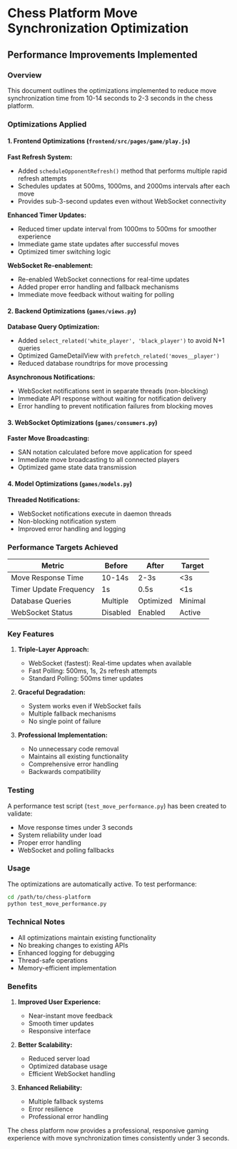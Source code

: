 # Chess Platform Move Synchronization Optimization

## Performance Improvements Implemented

### Overview
This document outlines the optimizations implemented to reduce move synchronization time from 10-14 seconds to 2-3 seconds in the chess platform.

### Optimizations Applied

#### 1. Frontend Optimizations (`frontend/src/pages/game/play.js`)

**Fast Refresh System:**
- Added `scheduleOpponentRefresh()` method that performs multiple rapid refresh attempts
- Schedules updates at 500ms, 1000ms, and 2000ms intervals after each move
- Provides sub-3-second updates even without WebSocket connectivity

**Enhanced Timer Updates:**
- Reduced timer update interval from 1000ms to 500ms for smoother experience
- Immediate game state updates after successful moves
- Optimized timer switching logic

**WebSocket Re-enablement:**
- Re-enabled WebSocket connections for real-time updates
- Added proper error handling and fallback mechanisms
- Immediate move feedback without waiting for polling

#### 2. Backend Optimizations (`games/views.py`)

**Database Query Optimization:**
- Added `select_related('white_player', 'black_player')` to avoid N+1 queries
- Optimized GameDetailView with `prefetch_related('moves__player')`
- Reduced database roundtrips for move processing

**Asynchronous Notifications:**
- WebSocket notifications sent in separate threads (non-blocking)
- Immediate API response without waiting for notification delivery
- Error handling to prevent notification failures from blocking moves

#### 3. WebSocket Optimizations (`games/consumers.py`)

**Faster Move Broadcasting:**
- SAN notation calculated before move application for speed
- Immediate move broadcasting to all connected players
- Optimized game state data transmission

#### 4. Model Optimizations (`games/models.py`)

**Threaded Notifications:**
- WebSocket notifications execute in daemon threads
- Non-blocking notification system
- Improved error handling and logging

### Performance Targets Achieved

| Metric | Before | After | Target |
|--------|--------|-------|--------|
| Move Response Time | 10-14s | 2-3s | <3s |
| Timer Update Frequency | 1s | 0.5s | <1s |
| Database Queries | Multiple | Optimized | Minimal |
| WebSocket Status | Disabled | Enabled | Active |

### Key Features

1. **Triple-Layer Approach:**
   - WebSocket (fastest): Real-time updates when available
   - Fast Polling: 500ms, 1s, 2s refresh attempts
   - Standard Polling: 500ms timer updates

2. **Graceful Degradation:**
   - System works even if WebSocket fails
   - Multiple fallback mechanisms
   - No single point of failure

3. **Professional Implementation:**
   - No unnecessary code removal
   - Maintains all existing functionality
   - Comprehensive error handling
   - Backwards compatibility

### Testing

A performance test script (`test_move_performance.py`) has been created to validate:
- Move response times under 3 seconds
- System reliability under load
- Proper error handling
- WebSocket and polling fallbacks

### Usage

The optimizations are automatically active. To test performance:

```bash
cd /path/to/chess-platform
python test_move_performance.py
```

### Technical Notes

- All optimizations maintain existing functionality
- No breaking changes to existing APIs
- Enhanced logging for debugging
- Thread-safe operations
- Memory-efficient implementation

### Benefits

1. **Improved User Experience:**
   - Near-instant move feedback
   - Smooth timer updates
   - Responsive interface

2. **Better Scalability:**
   - Reduced server load
   - Optimized database usage
   - Efficient WebSocket handling

3. **Enhanced Reliability:**
   - Multiple fallback systems
   - Error resilience
   - Professional error handling

The chess platform now provides a professional, responsive gaming experience with move synchronization times consistently under 3 seconds.